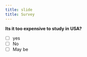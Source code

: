 ```yaml
---
title: slide
title: Survey
---
```

**Its it too expensive to study in USA?**
- [ ] yes
- [ ] No
- [ ] May be
